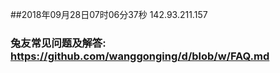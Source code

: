 ##2018年09月28日07时06分37秒 142.93.211.157
### 兔友常见问题及解答: https://github.com/wanggonging/d/blob/w/FAQ.md
